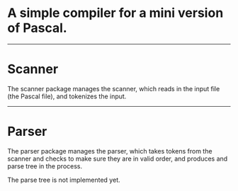 # A simple compiler for a mini version of Pascal. #

----------

# Scanner #

The scanner package manages the scanner, which reads in the input file (the Pascal file), and tokenizes the input.

----------

# Parser #

The parser package manages the parser, which takes tokens from the scanner and checks to make sure they are in valid order, and produces and parse tree in the process.

The parse tree is not implemented yet.